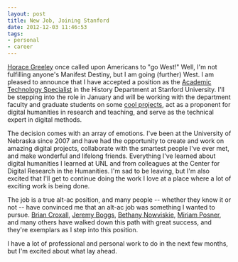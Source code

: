 ```yaml
---
layout: post
title: New Job, Joining Stanford
date: 2012-12-03 11:46:53
tags:
- personal
- career
---
```

[Horace Greeley](https://en.wikipedia.org/wiki/Horace_Greeley) once called upon Americans to "go West!" Well, I'm not fulfilling anyone's Manifest Destiny, but I am going (further) West. I am pleased to announce that I have accepted a position as the [Academic Technology Specialist](http://acomp.stanford.edu/faculty/atsp) in the History Department at Stanford University. I'll be stepping into the role in January and will be working with the department faculty and graduate students on some [cool projects](http://cesta.stanford.edu), act as a proponent for digital humanities in research and teaching, and serve as the technical expert in digital methods.

The decision comes with an array of emotions. I've been at the University of Nebraska since 2007 and have had the opportunity to create and work on amazing digital projects, collaborate with the smartest people I've ever met, and make wonderful and lifelong friends. Everything I've learned about digital humanities I learned at UNL and from colleagues at the Center for Digital Research in the Humanities. I'm sad to be leaving, but I'm also excited that I'll get to continue doing the work I love at a place where a lot of exciting work is being done. 

The job is a true alt-ac position, and many people -- whether they know it or not -- have convinced me that an alt-ac job was something I wanted to pursue. [Brian Croxall](http://www.briancroxall.net), [Jeremy Boggs](http://clioweb.org), [Bethany Nowviskie](http://nowviskie.org), [Miriam Posner](http://www.miriamposner.com), and many others have walked down this path with great success, and they're exemplars as I step into this position.

I have a lot of professional and personal work to do in the next few months, but I'm excited about what lay ahead.


